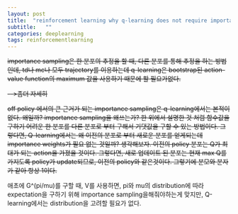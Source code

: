 ```yaml
---
layout: post
title:  "reinforcement learning why q-learning does not require importance sampling 큐러닝에서 importance sampling이 필요하지 않은 이유"
subtitle:   ""
categories: deeplearning
tags: reinforcementlearning
---
```


~~importance sampling은 한 분포의 추정을 할 때, 다른 분포를 통해 추정을 하는 방법인데, td나 mc나 모두 trajectory를 이용하는데 q-learning은 
bootstrap된 action-value function의 maximum 값을 사용하기 때문에 할 필요가없다.~~

~~-->좀더 자세히~~


~~off policy 에서의 큰 근거가 되는 importance sampling은 q-learning에서는 본적이 없다. 왜일까? importance sampling을 왜쓰는가? 한 위에서 설명한 것 처럼 함수값을 구하기 어려운 한 분포를 다른 분포로 부터 구해서 기댓값을 구할 수 있는 방법이다. 그렇다면, Q-learning에서는 왜 이전의 분포로 부터 새로운 분포를 얻게되는데 importance weights가 필요 없는 것일까? 생각해보자. 이전의 policy 분포는 Q가 최대가 되는 action을 가졌을 것이다. 그렇다면, 새로 업데이트 된 분포는 현재 max Q를 가지도록 policy가 update되므로, 이전의 policy와 같은것이다. 그렇기에 분모와 분자가 같아 항상 1이다.~~

애초에 G^(pi/mu)를 구할 때, V를 사용하면, pi와 mu의 distribution에 따라 expectation을 구하기 위해 importance sampling을해줘야하는게 맞지만, Q-learning에서는 distribution을 고려할 필요가 없다.

